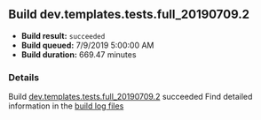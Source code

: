 ## Build dev.templates.tests.full_20190709.2
- **Build result:** `succeeded`
- **Build queued:** 7/9/2019 5:00:00 AM
- **Build duration:** 669.47 minutes
### Details
Build [dev.templates.tests.full_20190709.2](https://winappstudio.visualstudio.com/web/build.aspx?pcguid=a4ef43be-68ce-4195-a619-079b4d9834c2&builduri=vstfs%3a%2f%2f%2fBuild%2fBuild%2f29313) succeeded
Find detailed information in the [build log files](https://uwpctdiags.blob.core.windows.net/buildlogs/dev.templates.tests.full_20190709.2_logs.zip)
